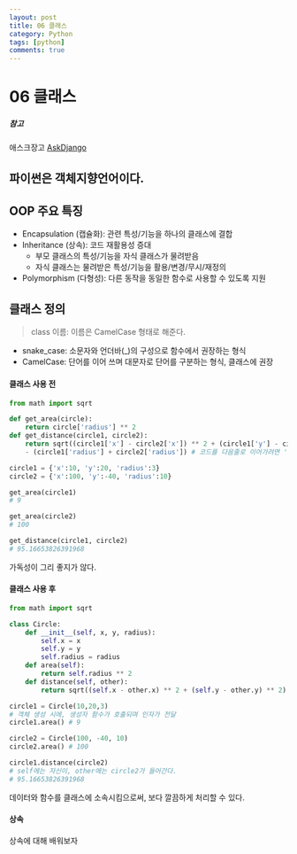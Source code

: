 ```yaml
---
layout: post
title: 06 클래스
category: Python
tags: [python]
comments: true
---
```

06 클래스
========

##### 참고  
애스크장고  [AskDjango](https://www.askcompany.kr/)

## 파이썬은 객체지향언어이다.

## OOP 주요 특징
- Encapsulation (캡슐화): 관련 특성/기능을 하나의 클래스에 결합
- Inheritance (상속): 코드 재활용성 증대
  - 부모 클래스의 특성/기능을 자식 클래스가 물려받음
  - 자식 클래스는 물려받은 특성/기능을 활용/변경/무시/재정의
- Polymorphism (다형성): 다른 동작을 동일한 함수로 사용할 수 있도록 지원

## 클래스 정의
> class 이름:
이름은 CamelCase 형태로 해준다.

- snake_case: 소문자와 언더바(\_)의 구성으로 함수에서 권장하는 형식
- CamelCase: 단어를 이어 쓰며 대문자로 단어를 구분하는 형식, 클래스에 권장

#### 클래스 사용 전

```python
from math import sqrt

def get_area(circle):
    return circle['radius'] ** 2
def get_distance(circle1, circle2):
    return sqrt((circle1['x'] - circle2['x']) ** 2 + (circle1['y'] - circle2['y']) ** 2) \
    - (circle1['radius'] + circle2['radius']) # 코드를 다음줄로 이어가려면 '\'를 입력해 주자.

circle1 = {'x':10, 'y':20, 'radius':3}
circle2 = {'x':100, 'y':-40, 'radius':10}

get_area(circle1)
# 9

get_area(circle2)
# 100

get_distance(circle1, circle2)
# 95.16653826391968
```
가독성이 그리 좋지가 않다.

#### 클래스 사용 후

```python
from math import sqrt

class Circle:
    def __init__(self, x, y, radius):
        self.x = x
        self.y = y
        self.radius = radius
    def area(self):
        return self.radius ** 2
    def distance(self, other):
        return sqrt((self.x - other.x) ** 2 + (self.y - other.y) ** 2) - (self.radius + other.radius)        

circle1 = Circle(10,20,3)
# 객체 생성 시에, 생성자 함수가 호출되며 인자가 전달
circle1.area() # 9

circle2 = Circle(100, -40, 10)
circle2.area() # 100

circle1.distance(circle2)
# self에는 자신이, other에는 circle2가 들어간다.
# 95.16653826391968
```

데이터와 함수를 클래스에 소속시킴으로써, 보다 깔끔하게 처리할 수 있다.


#### 상속
상속에 대해 배워보자

